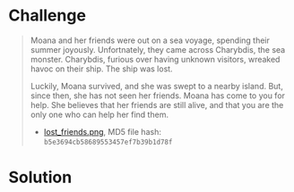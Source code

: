 # Challenge

> Moana and her friends were out on a sea voyage, spending their summer joyously.
> Unfortnately, they came across Charybdis, the sea monster. Charybdis, furious over having
> unknown visitors, wreaked havoc on their ship. The ship was lost.
> 
> Luckily, Moana survived, and she was swept to a nearby island. But, since then, she has not seen her
> friends. Moana has come to you for help. She believes that her friends are still alive, and that you are the
> only one who can help her find them.
> 
> * [lost_friends.png](attachments/lost-friends.png), MD5 file hash: `b5e3694cb58689553457ef7b39b1d78f`

# Solution

